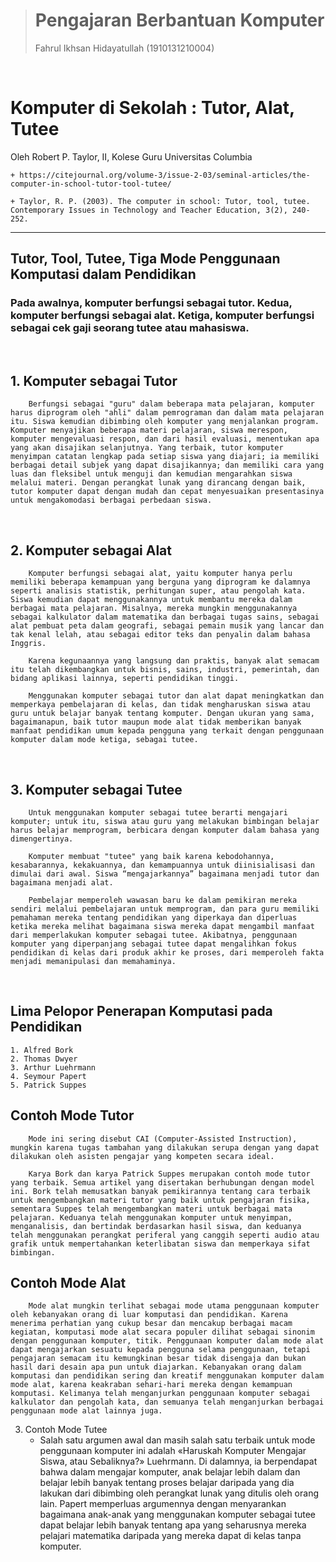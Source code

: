 ># Pengajaran Berbantuan Komputer   
>Fahrul Ikhsan Hidayatullah (1910131210004)  

<br>

# **Komputer di Sekolah : Tutor, Alat, Tutee**
Oleh Robert P. Taylor, II, Kolese Guru Universitas Columbia


    + https://citejournal.org/volume-3/issue-2-03/seminal-articles/the-computer-in-school-tutor-tool-tutee/

    + Taylor, R. P. (2003). The computer in school: Tutor, tool, tutee. Contemporary Issues in Technology and Teacher Education, 3(2), 240-252.

--- 

## **Tutor, Tool, Tutee, Tiga Mode Penggunaan Komputasi dalam Pendidikan**
### Pada awalnya, komputer berfungsi sebagai tutor. Kedua, komputer berfungsi sebagai alat. Ketiga, komputer berfungsi sebagai cek gaji seorang tutee atau mahasiswa.
<br>

##  1. Komputer sebagai Tutor

        Berfungsi sebagai "guru" dalam beberapa mata pelajaran, komputer harus diprogram oleh "ahli" dalam pemrograman dan dalam mata pelajaran itu. Siswa kemudian dibimbing oleh komputer yang menjalankan program. Komputer menyajikan beberapa materi pelajaran, siswa merespon, komputer mengevaluasi respon, dan dari hasil evaluasi, menentukan apa yang akan disajikan selanjutnya. Yang terbaik, tutor komputer menyimpan catatan lengkap pada setiap siswa yang diajari; ia memiliki berbagai detail subjek yang dapat disajikannya; dan memiliki cara yang luas dan fleksibel untuk menguji dan kemudian mengarahkan siswa melalui materi. Dengan perangkat lunak yang dirancang dengan baik, tutor komputer dapat dengan mudah dan cepat menyesuaikan presentasinya untuk mengakomodasi berbagai perbedaan siswa. 
<br>

## 2. Komputer sebagai Alat
        Komputer berfungsi sebagai alat, yaitu komputer hanya perlu memiliki beberapa kemampuan yang berguna yang diprogram ke dalamnya seperti analisis statistik, perhitungan super, atau pengolah kata. Siswa kemudian dapat menggunakannya untuk membantu mereka dalam berbagai mata pelajaran. Misalnya, mereka mungkin menggunakannya sebagai kalkulator dalam matematika dan berbagai tugas sains, sebagai alat pembuat peta dalam geografi, sebagai pemain musik yang lancar dan tak kenal lelah, atau sebagai editor teks dan penyalin dalam bahasa Inggris.

        Karena kegunaannya yang langsung dan praktis, banyak alat semacam itu telah dikembangkan untuk bisnis, sains, industri, pemerintah, dan bidang aplikasi lainnya, seperti pendidikan tinggi. 

        Menggunakan komputer sebagai tutor dan alat dapat meningkatkan dan memperkaya pembelajaran di kelas, dan tidak mengharuskan siswa atau guru untuk belajar banyak tentang komputer. Dengan ukuran yang sama, bagaimanapun, baik tutor maupun mode alat tidak memberikan banyak manfaat pendidikan umum kepada pengguna yang terkait dengan penggunaan komputer dalam mode ketiga, sebagai tutee.

<br>

## 3. Komputer sebagai Tutee
        Untuk menggunakan komputer sebagai tutee berarti mengajari komputer; untuk itu, siswa atau guru yang melakukan bimbingan belajar harus belajar memprogram, berbicara dengan komputer dalam bahasa yang dimengertinya. 

        Komputer membuat "tutee" yang baik karena kebodohannya, kesabarannya, kekakuannya, dan kemampuannya untuk diinisialisasi dan dimulai dari awal. Siswa “mengajarkannya” bagaimana menjadi tutor dan bagaimana menjadi alat. 

        Pembelajar memperoleh wawasan baru ke dalam pemikiran mereka sendiri melalui pembelajaran untuk memprogram, dan para guru memiliki pemahaman mereka tentang pendidikan yang diperkaya dan diperluas ketika mereka melihat bagaimana siswa mereka dapat mengambil manfaat dari memperlakukan komputer sebagai tutee. Akibatnya, penggunaan komputer yang diperpanjang sebagai tutee dapat mengalihkan fokus pendidikan di kelas dari produk akhir ke proses, dari memperoleh fakta menjadi memanipulasi dan memahaminya.

<br>

## Lima Pelopor Penerapan Komputasi pada Pendidikan
    1. Alfred Bork
    2. Thomas Dwyer
    3. Arthur Luehrmann
    4. Seymour Papert
    5. Patrick Suppes

## Contoh Mode Tutor
        Mode ini sering disebut CAI (Computer-Assisted Instruction), mungkin karena tugas tambahan yang dilakukan serupa dengan yang dapat dilakukan oleh asisten pengajar yang kompeten secara ideal.

        Karya Bork dan karya Patrick Suppes merupakan contoh mode tutor yang terbaik. Semua artikel yang disertakan berhubungan dengan model ini. Bork telah memusatkan banyak pemikirannya tentang cara terbaik untuk mengembangkan materi tutor yang baik untuk pengajaran fisika, sementara Suppes telah mengembangkan materi untuk berbagai mata pelajaran. Keduanya telah menggunakan komputer untuk menyimpan, menganalisis, dan bertindak berdasarkan hasil siswa, dan keduanya telah menggunakan perangkat periferal yang canggih seperti audio atau grafik untuk mempertahankan keterlibatan siswa dan memperkaya sifat bimbingan.

## Contoh Mode Alat
        Mode alat mungkin terlihat sebagai mode utama penggunaan komputer oleh kebanyakan orang di luar komputasi dan pendidikan. Karena menerima perhatian yang cukup besar dan mencakup berbagai macam kegiatan, komputasi mode alat secara populer dilihat sebagai sinonim dengan penggunaan komputer, titik. Penggunaan komputer dalam mode alat dapat mengajarkan sesuatu kepada pengguna selama penggunaan, tetapi pengajaran semacam itu kemungkinan besar tidak disengaja dan bukan hasil dari desain apa pun untuk diajarkan. Kebanyakan orang dalam komputasi dan pendidikan sering dan kreatif menggunakan komputer dalam mode alat, karena keakraban sehari-hari mereka dengan kemampuan komputasi. Kelimanya telah menganjurkan penggunaan komputer sebagai kalkulator dan pengolah kata, dan semuanya telah menganjurkan berbagai penggunaan mode alat lainnya juga.

3. Contoh Mode Tutee
    - Salah satu argumen awal dan masih salah satu terbaik untuk mode penggunaan komputer ini adalah «Haruskah Komputer Mengajar Siswa, atau Sebaliknya?» Luehrmann. Di dalamnya, ia berpendapat bahwa dalam mengajar komputer, anak belajar lebih dalam dan belajar lebih banyak tentang proses belajar daripada yang dia lakukan dari dibimbing oleh perangkat lunak yang ditulis oleh orang lain. Papert memperluas argumennya dengan menyarankan bagaimana anak-anak yang menggunakan komputer sebagai tutee dapat belajar lebih banyak tentang apa yang seharusnya mereka pelajari matematika daripada yang mereka dapat di kelas tanpa komputer.




